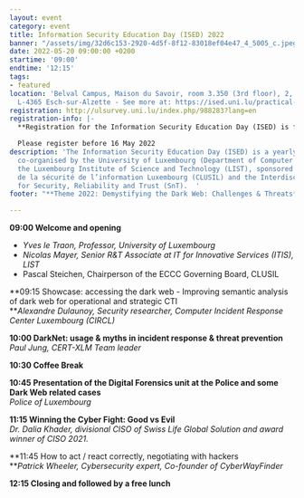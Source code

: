```yaml
---
layout: event
category: event
title: Information Security Education Day (ISED) 2022
banner: "/assets/img/32d6c153-2920-4d5f-8f12-83018ef04e47_4_5005_c.jpeg"
date: 2022-05-20 09:00:00 +0200
startime: '09:00'
endtime: '12:15'
tags:
- featured
location: 'Belval Campus, Maison du Savoir, room 3.350 (3rd floor), 2, avenue de l''Université,
  L-4365 Esch-sur-Alzette - See more at: https://ised.uni.lu/practical-information/#sthash.gD88kUP1.dpuf'
registration: http://ulsurvey.uni.lu/index.php/988283?lang=en
registration-info: |-
  **Registration for the Information Security Education Day (ISED) is free but mandatory.**

  Please register before 16 May 2022
description: 'The Information Security Education Day (ISED) is a yearly one-day event
  co-organised by the University of Luxembourg (Department of Computer Science) and
  the Luxembourg Institute of Science and Technology (LIST), sponsored by the Club
  de la sécurité de l’information Luxembourg (CLUSIL) and the Interdisciplinary Centre
  for Security, Reliability and Trust (SnT).  '
footer: "**Theme 2022: Demystifying the Dark Web: Challenges & Threats**"

---
```

**09:00 Welcome and opening**

* _Yves le Traon, Professor, University of Luxembourg_
* _Nicolas Mayer, Senior R&T Associate at IT for Innovative Services (ITIS), LIST_
* Pascal Steichen, Chairperson of the ECCC Governing Board, CLUSIL

**09:15 Showcase: accessing the dark web - Improving semantic analysis of dark web for operational and strategic CTI  
**_Alexandre Dulaunoy, Security researcher, Computer Incident Response Center Luxembourg (CIRCL)_  
  
**10:00 DarkNet: usage & myths in incident response & threat prevention**  
_Paul Jung, CERT-XLM Team leader_   
  
**10:30 Coffee Break**  
  
**10:45 Presentation of the Digital Forensics unit at the Police and some Dark Web related cases**   
_Police of Luxembourg_   
  
**11:15 Winning the Cyber Fight: Good vs Evil**   
_Dr. Dalia Khader, divisional CISO of Swiss Life Global Solution and award winner of CISO 2021._  
  
**11:45 How to act / react correctly, negotiating with hackers  
**_Patrick Wheeler, Cybersecurity expert, Co-founder of CyberWayFinder_  
  
**12:15 Closing and followed by a free lunch**